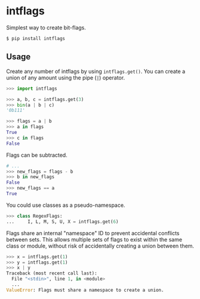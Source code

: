 # intflags

Simplest way to create bit-flags.

```console
$ pip install intflags
```

## Usage

Create any number of intflags by using `intflags.get()`. You can create a union of any amount using the pipe (`|`) operator.

```python
>>> import intflags

>>> a, b, c = intflags.get(3)
>>> bin(a | b | c)
'0b111'

>>> flags = a | b
>>> a in flags
True
>>> c in flags
False
```

Flags can be subtracted.

```python
# ...
>>> new_flags = flags - b
>>> b in new_flags
False
>>> new_flags == a
True
```

You could use classes as a pseudo-namespace.

```python
>>> class RegexFlags:
...     I, L, M, S, U, X = intflags.get(6)
```

Flags share an internal "namespace" ID to prevent accidental conflicts between sets. This allows multiple sets of flags to exist within the same class or module, without risk of accidentally creating a union between them.

```python
>>> x = intflags.get(1)
>>> y = intflags.get(1)
>>> x | y
Traceback (most recent call last):
  File "<stdin>", line 1, in <module>
  ...
ValueError: Flags must share a namespace to create a union.
```
